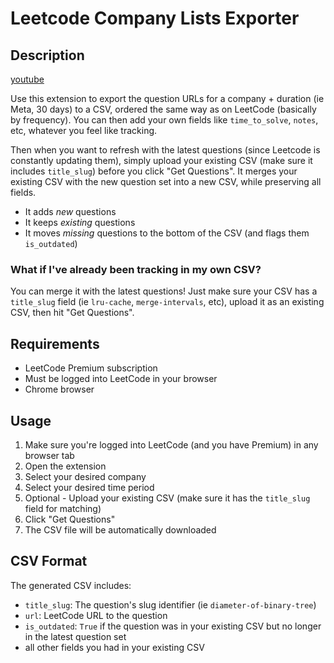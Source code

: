 # Leetcode Company Lists Exporter

## Description

[youtube](https://youtu.be/aQBkWeFEBeo?si=rPRQBMhOWWzOd6vf)

Use this extension to export the question URLs for a company + duration (ie Meta, 30 days) to a CSV, ordered the same way as on LeetCode (basically by frequency). You can then add your own fields like `time_to_solve`, `notes`, etc, whatever you feel like tracking.

Then when you want to refresh with the latest questions (since Leetcode is constantly updating them), simply upload your existing CSV (make sure it includes `title_slug`) before you click "Get Questions". It merges your existing CSV with the new question set into a new CSV, while preserving all fields.
- It adds _new_ questions
- It keeps _existing_ questions
- It moves _missing_ questions to the bottom of the CSV (and flags them `is_outdated`)

### What if I've already been tracking in my own CSV? ###
You can merge it with the latest questions! Just make sure your CSV has a `title_slug` field (ie `lru-cache`, `merge-intervals`, etc), upload it as an existing CSV, then hit "Get Questions".

## Requirements

- LeetCode Premium subscription
- Must be logged into LeetCode in your browser
- Chrome browser

## Usage

1. Make sure you're logged into LeetCode (and you have Premium) in any browser tab
2. Open the extension
3. Select your desired company
4. Select your desired time period
5. Optional - Upload your existing CSV (make sure it has the `title_slug` field for matching)
5. Click "Get Questions"
6. The CSV file will be automatically downloaded

## CSV Format

The generated CSV includes:
- `title_slug`: The question's slug identifier (ie `diameter-of-binary-tree`)
- `url`: LeetCode URL to the question
- `is_outdated`: `True` if the question was in your existing CSV but no longer in the latest question set
- all other fields you had in your existing CSV
